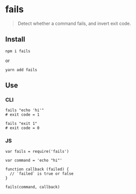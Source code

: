 # fails
> Detect whether a command fails, and invert exit code.

## Install
```
npm i fails
```
or
```
yarn add fails
```

## Use
### CLI
```
fails "echo 'hi'"
# exit code = 1

fails "exit 1"
# exit code = 0
```

### JS
```
var fails = require('fails')

var command = 'echo "hi"'

function callback (failed) {
  // `failed` is true or false
}

fails(command, callback)
```
